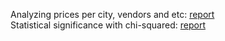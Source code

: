 Analyzing prices per city, vendors and etc: [report](https://github.com/aprotopopov/el/blob/master/el.ipynb)  
Statistical significance with chi-squared: [report](https://github.com/aprotopopov/el/blob/master/Statistical%20significance.ipynb)  